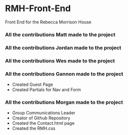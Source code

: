 # RMH-Front-End
Front End for the Rebecca Morrison House
<h3> All the contributions Matt made to the project</h3>
<h3> All the contributions Jordan made to the project</h3>
<h3> All the contributions Wes made to the project</h3>
<h3> All the contributions Gannon made to the project</h3>
    <ul>
        <li>Created Guest Page</li>
        <li>Created Partials for Nav and Form</li>
    </ul>
<h3> All the contributions Morgan made to the project</h3>
  <ul>
    <li>Group Communications Leader</li>
    <li>Creator of Github Repository</li>
    <li>Created the Contact.html page</li>
    <li>Created the RMH.css</li>
  </ul>
